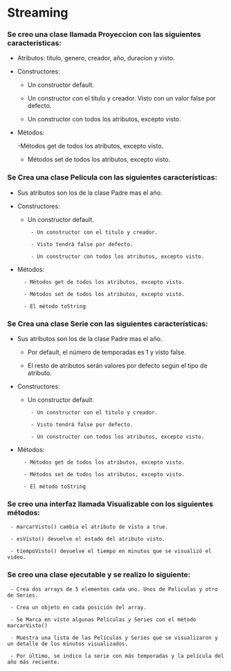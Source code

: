 # Streaming

### Se creo una clase llamada Proyeccion con las siguientes características:

- Atributos: titulo, genero, creador, año, duracion y visto.

- Constructores:

  - Un constructor default.

  - Un constructor con el titulo y creador.  Visto con un valor false por defecto.

  - Un constructor con todos los atributos, excepto visto.

- Métodos:

  -Métodos get de todos los atributos, excepto visto.

  - Métodos set de todos los atributos, excepto visto.

         

### Se Crea una clase Pelicula con las siguientes características:

- Sus atributos son los de la clase Padre mas el año.

- Constructores:

  - Un constructor default.

         - Un constructor con el titulo y creador.
         
         - Visto tendrá false por defecto.

         - Un constructor con todos los atributos, excepto visto.

 - Métodos:

         - Métodos get de todos los atributos, excepto visto.

         - Métodos set de todos los atributos, excepto visto.

         - El método toString

### Se Crea una clase Serie con las siguientes características:

- Sus atributos son los de la clase Padre mas el año.

  - Por default, el número de temporadas es 1 y visto false.

  - El resto de atributos serán valores por defecto según el tipo de atributo. 

- Constructores:

  - Un constructor default.

         - Un constructor con el titulo y creador.
         
         - Visto tendrá false por defecto.

         - Un constructor con todos los atributos, excepto visto.

 - Métodos:

         - Métodos get de todos los atributos, excepto visto.

         - Métodos set de todos los atributos, excepto visto.

         - El método toString



### Se creo una interfaz llamada Visualizable con los siguientes métodos:

     - marcarVisto() cambia el atributo de visto a true.

     - esVisto() devuelve el estado del atributo visto.

     - tiempoVisto() devuelve el tiempo en minutos que se visualizó el video.

### Se creo una clase ejecutable y se realizo lo siguiente:

     - Crea dos arrays de 5 elementos cada uno. Unos de Peliculas y otro de Series.

     - Crea un objeto en cada posición del array.

     - Se Marca en visto algunas Películas y Series con el método marcarVisto()

     - Muestra una lista de las Películas y Series que se visualizaron y un detalle de los minutos visualizados.

     - Por último, se indico la serie con más temporadas y la película del año más reciente.
